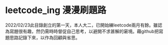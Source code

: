 # leetcode_ing 漫漫刷題路

2022/02/23此目錄創立的第一天，本人大二，已開始練leetcode兩月有餘。雖認為寫題很有趣，然仍需時時督促自己思考，以避開不求甚解的窘境。藉github把寫題思路記錄下來，以作為回顧與省思。

